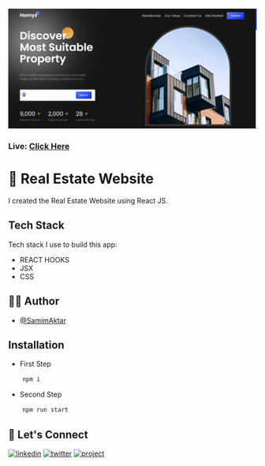 [![MasterHead](https://raw.githubusercontent.com/Samim-Aktar-coder/Real-estate-website/main/Github%20Banner.png)](https://samim-real-estate-website.netlify.app/)

### Live: [Click Here](https://samim-real-estate-website.netlify.app/)

# 🚀 Real Estate Website

I created the Real Estate Website using React JS.

## Tech Stack

Tech stack I use to build this app:

- REACT HOOKS
- JSX
- CSS

## 🙋‍♂️ Author

- [@SamimAktar](https://github.com/Samim-Aktar-coder)

## Installation

- First Step

```bash
    npm i
```

- Second Step

```bash
    npm run start
```

## 🔗 Let's Connect

[![linkedin](https://img.shields.io/badge/linkedin-0A66C2?style=for-the-badge&logo=linkedin&logoColor=white)](https://www.linkedin.com/in/samimaktr/)
[![twitter](https://img.shields.io/badge/twitter-1DA1F2?style=for-the-badge&logo=twitter&logoColor=white)](https://twitter.com/hellosamaktr)
[![project](https://img.shields.io/badge/project_link-96C43A?style=for-the-badge&logo=tp-link&logoColor=white)](https://dictionexus.netlify.app)
